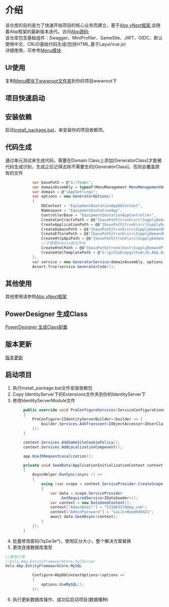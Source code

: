 # 介绍

该仓库的目的是为了快速开始项目的核心业务而建立，基于[Abp vNext框架](https://docs.abp.io/zh-Hans/abp/latest),会随着Abp框架的最新版本迭代。访问[Abp源码](https://github.com/abpframework);  
该仓库包含基础组件：Swagger、MiniProfiler、SameSite、JWT、OIDC、默认使用中文、CRUD基础代码生成(包括HTML,基于Layui/vue.js)  
详细使用，可参考[Menu模块](https://github.com/CaiJinHao/Jh.Abp.QuickComponents/tree/master/src/Menu)

## UI使用

复制[Menu模块下wwwroot文件夹](https://github.com/CaiJinHao/Jh.Abp.QuickComponents/tree/master/src/Menu/host/Jh.Abp.MenuManagement.HttpApi.Host/wwwroot)到你的项目wwwroot下

## 项目快速启动

## 安装依赖

启动[install_package.bat](https://github.com/CaiJinHao/Jh.Abp.QuickComponents/tree/master/src/Menu/install_package.bat)，来安装你的项目依赖项。

## 代码生成

通过单元测试来生成代码，需要在Domain Class上添加[GeneratorClass]才能被代码生成识别，生成之后记得去除不需要生的[GeneratorClass]，否则会覆盖原有的文件

```C#
            var basePath = @"G:\Temp\";
            var domainAssembly = typeof(MenuManagement.MenuManagementDomainModule).Assembly;
            var domain = @"\AppSettings";
            var options = new GeneratorOptions()
            {
                DbContext = "EquipmentQuotationAppDbContext",
                Namespace = "EquipmentQuotationApp",
                ControllerBase = "EquipmentQuotationAppController",
                CreateContractsPath = @$"{basePath}trunk\src\SupplyDemandPlatform.Application.Contracts{domain}",
                CreateApplicationPath = @$"{basePath}trunk\src\SupplyDemandPlatform.Application{domain}",
                CreateDomainPath = @$"{basePath}trunk\src\SupplyDemandPlatform.Domain{domain}",
                CreateEfCorePath = @$"{basePath}trunk\src\SupplyDemandPlatform.EntityFrameworkCore{domain}",
                CreateHttpApiPath = @$"{basePath}trunk\src\SupplyDemandPlatform.HttpApi\v1{domain}",
                //不需要domain做文件夹
                CreateHtmlPath = @$"{basePath}trunk\host\SupplyDemandPlatform.Web.Unified\wwwroot\main\view",
                CreateHtmlTemplatePath = @"G:\github\mygithub\Jh.Abp.QuickComponents\src\GeneratorCoding\Jh.SourceGenerator.Common\CodeBuilders\Html\Layui"
            };
            var service = new GeneratorService(domainAssembly, options);
            Assert.True(service.GeneratorCode());
```

## 其他使用

其他使用请参照[Abp vNext框架](https://docs.abp.io/zh-Hans/abp/latest)

## PowerDesigner 生成Class

[PowerDesigner 生成Class配置](https://github.com/CaiJinHao/Jh.Abp.QuickComponents/tree/master/powerdesigner.md)

## 版本更新

[版本更新](https://github.com/CaiJinHao/Jh.Abp.QuickComponents/tree/master/UpDateVersion.md)

## 启动项目

1. 执行install_package.bat文件安装依赖包
2. Copy IdentityServer下的Extensions文件夹到你的IdentityServer下
3. 修改IdentityServerModule文件

```C#
        public override void PreConfigureServices(ServiceConfigurationContext context)
        {
            PreConfigure<IIdentityServerBuilder>(builder => {
                builder.Services.AddTransient<IObjectAccessor<IUserClaimsPrincipalFactory<IdentityUser>>, ObjectAccessor<JhUserClaimsPrincipalFactory>>();
            });
        }
```

```C#
        context.Services.AddSameSiteCookiePolicy();
        context.Services.AddLocalizationComponent();
```

```C#
        app.UseJhRequestLocalization();
```

```C#
        private void SeedData(ApplicationInitializationContext context)
        {
            AsyncHelper.RunSync(async () =>
            {
                using (var scope = context.ServiceProvider.CreateScope())
                {
                    var data = scope.ServiceProvider
                        .GetRequiredService<IDataSeeder>();
                    var context = new DataSeedContext();
                    context["AdminEmail"] = "531003539@qq.com";
                    context["AdminPassword"] = "CaiJinHao@940421";
                    await data.SeedAsync(context);
                }
            });
        }
```

4. 批量修改密码(1q2w3e*)，使用区分大小，整个解决方案替换
5. 更改连接数据库类型

```C#
//更改引用
//Volo.Abp.EntityFrameworkCore.SqlServer
Volo.Abp.EntityFrameworkCore.MySQL

            Configure<AbpDbContextOptions>(options =>
            {
                options.UseMySQL();
            });
```

6. 执行更新数据库操作、成功后启动项目(数据播种)
